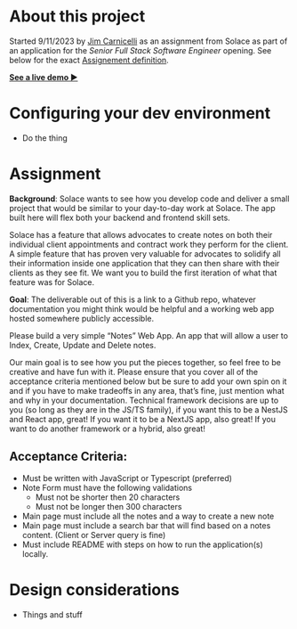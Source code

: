 # About this project

Started 9/11/2023 by [Jim Carnicelli](https://jimcarnicelli.com) as an assignment from Solace as part of an application for the *Senior Full Stack Software Engineer* opening. See below for the exact [Assignement definition](#assignment).

**[See a live demo ▶](https://jimcarnicelli.com/)**


# Configuring your dev environment

* Do the thing


# Assignment

**Background**: Solace wants to see how you develop code and deliver a small project that would be similar to your day-to-day work at Solace. The app built here will flex both your backend and frontend skill sets.

Solace has a feature that allows advocates to create notes on both their individual client appointments and contract work they perform for the client. A simple feature that has proven very valuable for advocates to solidify all their information inside one application that they can then share with their clients as they see fit. We want you to build the first iteration of what that feature was for Solace.

**Goal**: The deliverable out of this is a link to a Github repo, whatever documentation you might think would be helpful and a working web app hosted somewhere publicly accessible.

Please build a very simple “Notes” Web App. An app that will allow a user to Index, Create, Update and Delete notes.

Our main goal is to see how you put the pieces together, so feel free to be creative and have fun with it. Please ensure that you cover all of the acceptance criteria mentioned below but be sure to add your own spin on it and if you have to make tradeoffs in any area, that’s fine, just mention what and why in your documentation. Technical framework decisions are up to you (so long as they are in the JS/TS family), if you want this to be a NestJS and React app, great! If you want it to be a NextJS app, also great! If you want to do another framework or a hybrid, also great!

## Acceptance Criteria:

* Must be written with JavaScript or Typescript (preferred)
* Note Form must have the following validations
    * Must not be shorter then 20 characters
    * Must not be longer then 300 characters
* Main page must include all the notes and a way to create a new note
* Main page must include a search bar that will find based on a notes content. (Client or Server query is fine)
* Must include README with steps on how to run the application(s) locally.


# Design considerations

* Things and stuff
